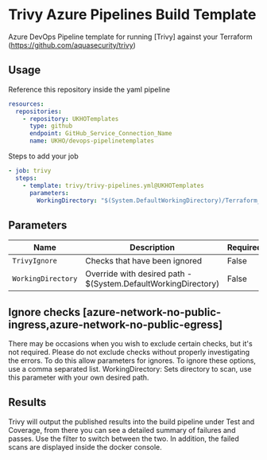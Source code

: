 # Trivy Azure Pipelines Build Template

Azure DevOps Pipeline template for running [Trivy] against your Terraform (https://github.com/aquasecurity/trivy)

## Usage

Reference this repository inside the yaml pipeline

```yaml
resources:
  repositories: 
    - repository: UKHOTemplates
      type: github
      endpoint: GitHub_Service_Connection_Name
      name: UKHO/devops-pipelinetemplates
```

Steps to add your job

```yaml
- job: trivy
  steps: 
    - template: trivy/trivy-pipelines.yml@UKHOTemplates
      parameters: 
        WorkingDirectory: "$(System.DefaultWorkingDirectory)/Terraform_Folder"
```


## Parameters


| Name                 | Description                                                                                    | Required? |
|----------------------|------------------------------------------------------------------------------------------------|-----------|
| `TrivyIgnore`        | Checks that have been ignored                                                                  | False     |
| `WorkingDirectory`   | Override with desired path - $(System.DefaultWorkingDirectory)                                 | False     |


## Ignore checks [azure-network-no-public-ingress,azure-network-no-public-egress]

There may be occasions when you wish to exclude certain checks, but it's not required. Please do not exclude checks without properly investigating the errors.
To do this allow parameters for ignores. To ignore these options, use a comma separated list. 
WorkingDirectory: Sets directory to scan, use this parameter with your own desired path.


## Results

Trivy will output the published results into the build pipeline under Test and Coverage, from there you can see a detailed summary of failures and passes. 
Use the filter to switch between the two. In addition, the failed scans are displayed inside the docker console.






